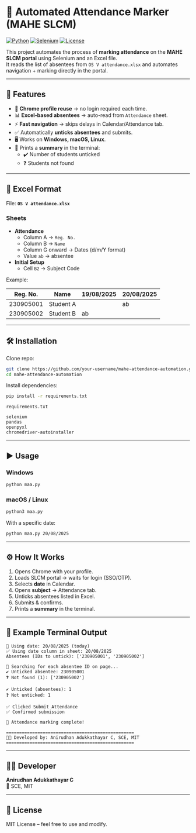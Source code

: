 # 📌 Automated Attendance Marker (MAHE SLCM)

[![Python](https://img.shields.io/badge/python-3.9+-blue.svg)](https://www.python.org/)
[![Selenium](https://img.shields.io/badge/selenium-latest-green.svg)](https://www.selenium.dev/)
[![License](https://img.shields.io/badge/license-MIT-lightgrey.svg)](LICENSE)

This project automates the process of **marking attendance** on the **MAHE SLCM portal** using Selenium and an Excel file.  
It reads the list of absentees from `OS V attendance.xlsx` and automates navigation + marking directly in the portal.  

---

## 🚀 Features
- 🔑 **Chrome profile reuse** → no login required each time.  
- 📊 **Excel-based absentees** → auto-read from `Attendance` sheet.  
- ⚡ **Fast navigation** → skips delays in Calendar/Attendance tab.  
- ✅ Automatically **unticks absentees** and submits.  
- 🖥 Works on **Windows, macOS, Linux**.  
- 📜 Prints a **summary** in the terminal:
  - ✔️ Number of students unticked  
  - ❓ Students not found  

---

## 📂 Excel Format

File: **`OS V attendance.xlsx`**

### Sheets
- **Attendance**
  - Column A → `Reg. No.`  
  - Column B → `Name`  
  - Column G onward → Dates (d/m/Y format)  
  - Value `ab` → absentee  
- **Initial Setup**
  - Cell `B2` → Subject Code  

Example:

| Reg. No. | Name       | 19/08/2025 | 20/08/2025 |
|----------|------------|------------|------------|
| 230905001 | Student A |            | ab         |
| 230905002 | Student B | ab         |            |

---

## 🛠 Installation

Clone repo:
```bash
git clone https://github.com/your-username/mahe-attendance-automation.git
cd mahe-attendance-automation
```

Install dependencies:
```bash
pip install -r requirements.txt
```

`requirements.txt`
```
selenium
pandas
openpyxl
chromedriver-autoinstaller
```

---

## ▶️ Usage

### Windows
```bat
python maa.py
```

### macOS / Linux
```bash
python3 maa.py
```

With a specific date:
```bash
python maa.py 20/08/2025
```

---

## ⚙️ How It Works
1. Opens Chrome with your profile.  
2. Loads SLCM portal → waits for login (SSO/OTP).  
3. Selects **date** in Calendar.  
4. Opens **subject** → Attendance tab.  
5. Unticks absentees listed in Excel.  
6. Submits & confirms.  
7. Prints a **summary** in the terminal.  

---

## 📸 Example Terminal Output
```
📅 Using date: 20/08/2025 (today)
✅ Using date column in sheet: 20/08/2025
Absentees (IDs to untick): ['230905001', '230905002']

🔎 Searching for each absentee ID on page...
✔️ Unticked absentee: 230905001
❓ Not found (1): ['230905002']

✔️ Unticked (absentees): 1
❓ Not unticked: 1

✅ Clicked Submit Attendance
✅ Confirmed submission

🎉 Attendance marking complete!

=================================================
👨‍💻 Developed by: Anirudhan Adukkathayar C, SCE, MIT
=================================================
```

---

## 👨‍💻 Developer
**Anirudhan Adukkathayar C**  
📍 SCE, MIT  

---

## 📜 License
MIT License – feel free to use and modify.

